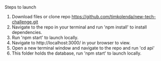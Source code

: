 Steps to launch

1. Download files or clone repo https://github.com/timkolenda/new-tech-challenge.git
2. Navigate to the repo in your terminal and run 'npm install' to install dependencies.
3. Run 'npm start' to launch locally.
4. Navigate to http://localhost:3000/ in your browser to view.
5. Open a new terminal window and navigate to the repo and run 'cd api'
6. This folder holds the database, run 'npm start' to launch locally. 


